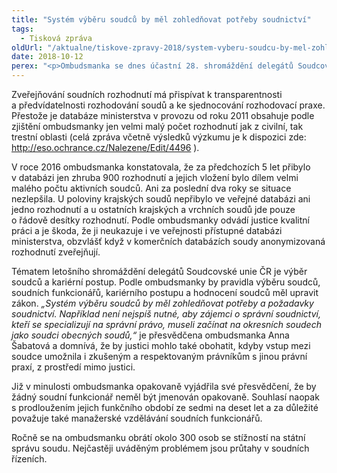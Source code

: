 ```yaml
---
title: "Systém výběru soudců by měl zohledňovat potřeby soudnictví"
tags:
  - Tisková zpráva
oldUrl: "/aktualne/tiskove-zpravy-2018/system-vyberu-soudcu-by-mel-zohlednovat-potreby-soudnictvi"
date: 2018-10-12
perex: "<p>Ombudsmanka se dnes účastní 28. shromáždění delegátů Soudcovské unie ČR. Se soudci chce při této příležitosti hovořit především o aktuálních tématech justice, s nimiž se v rámci své činnosti setkává. Upozornit chce především na dlouhodobě přetrvávající nedostatky ve zveřejňování soudních rozhodnutí v databázi Ministerstva spravedlnosti.</p>"
---
```


<!-- imported from the old website -->

<p>Zveřejňování soudních rozhodnutí má přispívat k transparentnosti a předvídatelnosti rozhodování soudů a ke sjednocování rozhodovací praxe. Přestože je databáze ministerstva v provozu od roku 2011 obsahuje podle zjištění ombudsmanky jen velmi malý počet rozhodnutí jak z civilní, tak trestní oblasti (celá zpráva včetně výsledků výzkumu je k dispozici zde: <a title="Otevření do nového okna" href="http://eso.ochrance.cz/Nalezene/Edit/4496" target="_blank">http://eso.ochrance.cz/Nalezene/Edit/4496</a> ). </p> <p>V roce 2016 ombudsmanka konstatovala, že za předchozích 5 let přibylo v databázi jen zhruba 900 rozhodnutí a jejich vložení bylo dílem velmi malého počtu aktivních soudců. Ani za poslední dva roky se situace nezlepšila. U poloviny krajských soudů nepřibylo ve veřejné databázi ani jedno rozhodnutí a u ostatních krajských a vrchních soudů jde pouze o řádově desítky rozhodnutí. Podle ombudsmanky odvádí justice kvalitní práci a je škoda, že ji neukazuje i ve veřejnosti přístupné databázi ministerstva, obzvlášť když v komerčních databázích soudy anonymizovaná rozhodnutí zveřejňují.</p> <p>Tématem letošního shromáždění delegátů Soudcovské unie ČR je výběr soudců a kariérní postup. Podle ombudsmanky by pravidla výběru soudců, soudních funkcionářů, kariérního postupu a hodnocení soudců měl upravit zákon.<i> „Systém výběru soudců by měl zohledňovat potřeby a požadavky soudnictví. Například není nejspíš nutné, aby zájemci o správní soudnictví, kteří se specializují na správní právo, museli začínat na okresních soudech jako soudci obecných soudů,“</i> je přesvědčena ombudsmanka Anna Šabatová a domnívá, že by justici mohlo také obohatit, kdyby vstup mezi soudce umožnila i zkušeným a respektovaným právníkům s jinou právní praxí, z prostředí mimo justici.</p> <p>Již v minulosti ombudsmanka opakovaně vyjádřila své přesvědčení, že by žádný soudní funkcionář neměl být jmenován opakovaně. Souhlasí naopak s prodloužením jejich funkčního období ze sedmi na deset let a za důležité považuje také manažerské vzdělávání soudních funkcionářů.</p> <p>Ročně se na ombudsmanku obrátí okolo 300 osob se stížností na státní správu soudu. Nejčastěji uváděným problémem jsou průtahy v soudních řízeních.</p>

